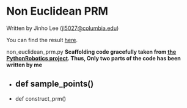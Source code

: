 # Non Euclidean PRM

Written by Jinho Lee (jl5027@columbia.edu)

You can find the result [here](https://www.youtube.com/watch?v=k7dJsFfELGA&ab_channel=JinhoLee).

non_euclidean_prm.py
**Scaffolding code gracefully taken from [the PythonRobotics project](https://pythonrobotics.readthedocs.io/en/latest/). Thus, Only two parts of the code has been written by me**
- def sample_points()
  -
- def construct_prm()
